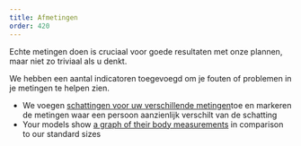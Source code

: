 ```yaml
---
title: Afmetingen
order: 420
---
```


Echte metingen doen is cruciaal voor goede resultaten met onze plannen, maar niet zo triviaal als u denkt.

We hebben een aantal indicatoren toegevoegd om je fouten of problemen in je metingen te helpen zien.

- We voegen [schattingen voor uw verschillende metingen][1]toe en markeren de metingen waar een persoon aanzienlijk verschilt van de schatting
- Your models show [a graph of their body measurements][2] in comparison to our standard sizes

[1]: /docs/guide/measurements/estimates/

[2]: /docs/guide/measurements/graph/
